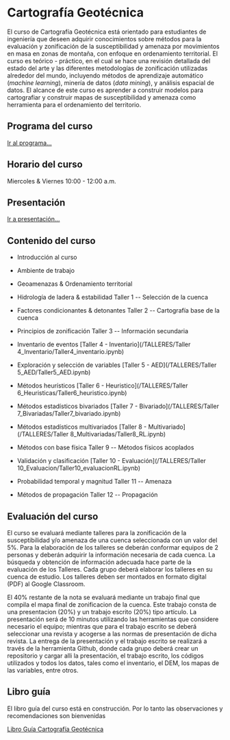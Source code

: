 # Cartografía Geotécnica

El curso de Cartografía Geotécnica está orientado para estudiantes de ingeniería que deseen adquirir conocimientos sobre métodos para la evaluación y zonificación de la susceptibilidad y amenaza por movimientos en masa en zonas de montaña, con enfoque en ordenamiento territorial. 
El curso es teórico - práctico, en el cual se hace una revisión detallada del estado del arte y las diferentes metodologías de zonificación utilizadas alrededor del mundo, incluyendo métodos de aprendizaje automático (*machine learning*), minería de datos (*data mining*), y análisis espacial de datos.
El alcance de este curso es aprender a construir modelos para cartografiar y construir mapas de susceptibilidad y amenaza como herramienta para el ordenamiento del territorio.

## Programa del curso
[Ir al programa...](/Programa_CartoGeotecnica.pdf)

## Horario del curso
Miercoles & Viernes 10:00 - 12:00 a.m.

## Presentación
[Ir a presentación...](/html/CartografiaGeotecnica.html)


## Contenido del curso

* Introducción al curso

* Ambiente de trabajo

* Geoamenazas & Ordenamiento territorial

* Hidrología de ladera & estabilidad
Taller 1 -- Selección de la cuenca

* Factores condicionantes & detonantes
Taller 2 -- Cartografía base de la cuenca

* Principios de zonificación
Taller 3 -- Información secundaria

* Inventario de eventos
[Taller 4 - Inventario](/TALLERES/Taller 4_Inventario/Taller4_inventario.ipynb) 

* Exploración y selección de variables
[Taller 5 - AED](/TALLERES/Taller 5_AED/Taller5_AED.ipynb) 

* Métodos heurísticos
[Taller 6 - Heuristico](/TALLERES/Taller 6_Heuristicas/Taller6_heuristico.ipynb) 

* Métodos estadísticos bivariados
[Taller 7 - Bivariado](/TALLERES/Taller 7_Bivariadas/Taller7_bivariado.ipynb)

* Métodos estadísticos multivariados
[Taller 8 - Multivariado](/TALLERES/Taller 8_Multivariadas/Taller8_RL.ipynb) 

* Métodos con base física
Taller 9 -- Métodos físicos acoplados

* Validación y clasificación
[Taller 10 - Evaluación](/TALLERES/Taller 10_Evaluacion/Taller10_evaluacionRL.ipynb)

* Probabilidad temporal y magnitud
Taller 11 -- Amenaza

* Métodos de propagación
Taller 12 -- Propagación 

## Evaluación del curso
El curso se evaluará mediante talleres para la zonificación de la susceptibilidad y/o amenaza de una cuenca seleccionada con un valor del 5%. Para la elaboración de los talleres se deberán conformar equipos de 2 personas y deberán adquirir la información necesaria de cada cuenca. La búsqueda y obtención de información adecuada hace parte de la evaluación de los Talleres. Cada grupo deberá elaborar los talleres en su cuenca de estudio. Los talleres deben ser montados en formato digital (PDF) al Google Classroom.

El 40% restante de la nota se evaluará mediante un trabajo final que compila el mapa final de zonificacion de la cuenca. Este
trabajo consta de una presentacion (20%) y un trabajo escrito (20%) tipo artículo. La presentación será de 10 minutos utilizando las herramientas que considere necesario el equipo; mientras que para el trabajo escrito se deberá seleccionar una revista y acogerse a las normas de presentación de dicha revista. La entrega de la presentación y el trabajo escrito se realizará a través de la herramienta Github, donde cada grupo deberá crear un repositorio y cargar alli la presentación, el trabajo escrito, los códigos utilizados y todos los datos, tales como el inventario, el DEM, los mapas de las variables, entre otros.

## Libro guía
El libro guía del curso está en construcción. Por lo tanto las observaciones y recomendaciones son bienvenidas

[Libro Guía Cartografía Geotécnica](https://edieraristizabal.github.io/Libro_cartoGeotecnia/intro.html)



 










